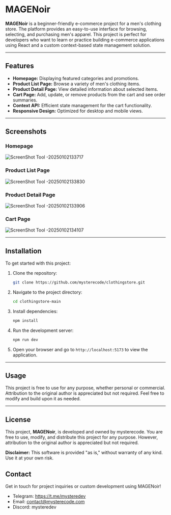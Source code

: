 # MAGENoir

**MAGENoir** is a beginner-friendly e-commerce project for a men's clothing store. The platform provides an easy-to-use interface for browsing, selecting, and purchasing men's apparel. This project is perfect for developers who want to learn or practice building e-commerce applications using React and a custom context-based state management solution.

---

## Features

- **Homepage:** Displaying featured categories and promotions.
- **Product List Page:** Browse a variety of men's clothing items.
- **Product Detail Page:** View detailed information about selected items.
- **Cart Page:** Add, update, or remove products from the cart and see order summaries.
- **Context API:** Efficient state management for the cart functionality.
- **Responsive Design:** Optimized for desktop and mobile views.

---

## Screenshots

### Homepage
![ScreenShot Tool -20250102133717](https://github.com/user-attachments/assets/1893735a-1386-4c93-ba4f-1b628cd9197f)

### Product List Page
![ScreenShot Tool -20250102133830](https://github.com/user-attachments/assets/97de790b-21e5-46eb-a4f4-71f9614aa668)

### Product Detail Page
![ScreenShot Tool -20250102133906](https://github.com/user-attachments/assets/ca320496-e4e0-429c-9bb6-4f487be4d1f7)

### Cart Page
![ScreenShot Tool -20250102134107](https://github.com/user-attachments/assets/6fae3b1c-e839-4bf6-aedd-ae074bbb88f1)


---

## Installation

To get started with this project:

1. Clone the repository:
   ```bash
   git clone https://github.com/mysterecode/clothingstore.git
   ```

2. Navigate to the project directory:
   ```bash
   cd clothingstore-main
   ```

3. Install dependencies:
   ```bash
   npm install
   ```

4. Run the development server:
   ```bash
   npm run dev
   ```

5. Open your browser and go to `http://localhost:5173` to view the application.

---

## Usage

This project is free to use for any purpose, whether personal or commercial. Attribution to the original author is appreciated but not required. Feel free to modify and build upon it as needed.

---

## License

This project, **MAGENoir**, is developed and owned by mysterecode. You are free to use, modify, and distribute this project for any purpose. However, attribution to the original author is appreciated but not required.

**Disclaimer:** This software is provided "as is," without warranty of any kind. Use it at your own risk.

## Contact

Get in touch for project inquiries or custom development using MAGENoir!

* Telegram: https://t.me/mysteredev
* Email: contact@mysterecode.com
* Discord: mysteredev
